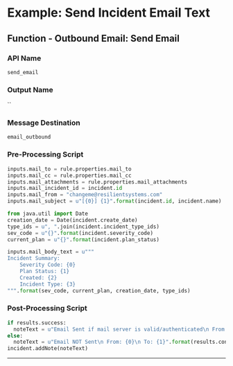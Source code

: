 <!--
    DO NOT MANUALLY EDIT THIS FILE
    THIS FILE IS AUTOMATICALLY GENERATED WITH resilient-circuits codegen
-->

# Example: Send Incident Email Text

## Function - Outbound Email: Send Email

### API Name
`send_email`

### Output Name
``

### Message Destination
`email_outbound`

### Pre-Processing Script
```python
inputs.mail_to = rule.properties.mail_to
inputs.mail_cc = rule.properties.mail_cc
inputs.mail_attachments = rule.properties.mail_attachments
inputs.mail_incident_id = incident.id
inputs.mail_from = "changeme@resilientsystems.com"
inputs.mail_subject = u"[{0}] {1}".format(incident.id, incident.name)

from java.util import Date
creation_date = Date(incident.create_date)
type_ids = u", ".join(incident.incident_type_ids)
sev_code = u"{}".format(incident.severity_code)
current_plan = u"{}".format(incident.plan_status)

inputs.mail_body_text = u"""
Incident Summary:
    Severity Code: {0}
    Plan Status: {1}
    Created: {2}
    Incident Type: {3}
""".format(sev_code, current_plan, creation_date, type_ids)

```

### Post-Processing Script
```python
if results.success:
  noteText = u"Email Sent if mail server is valid/authenticated\n From: {0}\n To: {1}\n CC: {2}\n BCC: {3}\n Subject: {4}\n Body: {5}".format(results.content.inputs[0].strip("u\"[]"), results.content.inputs[1].strip("u\"[]"), results.content.inputs[2].strip("u\"[]"), results.content.inputs[3].strip("u\"[]"), results.content.inputs[4].strip("u\""), results.content.text )   
else:
  noteText = u"Email NOT Sent\n From: {0}\n To: {1}".format(results.content.inputs[0].strip("u\"[]"), results.content.inputs[1].strip("u\"[]"))
incident.addNote(noteText)
```

---

